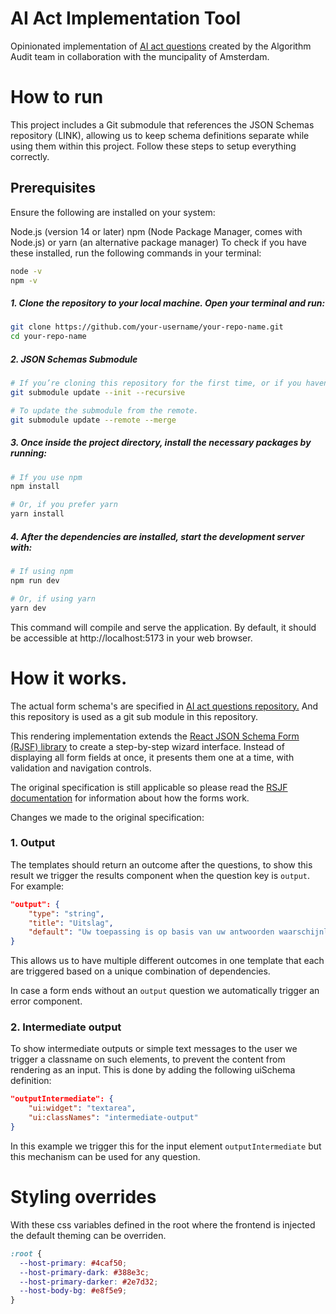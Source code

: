 # AI Act Implementation Tool

Opinionated implementation of [AI act questions](https://github.com/NGO-Algorithm-Audit/AI-Act-Questions) created by the Algorithm Audit team in collaboration with the muncipality of Amsterdam.

# How to run

This project includes a Git submodule that references the JSON Schemas repository (LINK), allowing us to keep schema definitions separate while using them within this project. Follow these steps to setup everything correctly.

## Prerequisites

Ensure the following are installed on your system:

Node.js (version 14 or later)
npm (Node Package Manager, comes with Node.js) or yarn (an alternative package manager)
To check if you have these installed, run the following commands in your terminal:

```bash
node -v
npm -v
```

##### 1. Clone the repository to your local machine. Open your terminal and run:

```bash
git clone https://github.com/your-username/your-repo-name.git
cd your-repo-name
```

##### 2. JSON Schemas Submodule

```bash
# If you’re cloning this repository for the first time, or if you haven't initialized the submodule yet
git submodule update --init --recursive

# To update the submodule from the remote.
git submodule update --remote --merge
```

##### 3. Once inside the project directory, install the necessary packages by running:

```bash
# If you use npm
npm install

# Or, if you prefer yarn
yarn install
```

##### 4. After the dependencies are installed, start the development server with:

```bash
# If using npm
npm run dev

# Or, if using yarn
yarn dev
```

This command will compile and serve the application. By default, it should be accessible at http://localhost:5173 in your web browser.

# How it works.

The actual form schema's are specified in [AI act questions repository.](https://github.com/NGO-Algorithm-Audit/AI-Act-Questions) And this repository is used as a git sub module in this repository.

This rendering implementation extends the [React JSON Schema Form (RJSF) library](https://github.com/rjsf-team/react-jsonschema-form) to create a step-by-step wizard interface. Instead of displaying all form fields at once, it presents them one at a time, with validation and navigation controls.

The original specification is still applicable so please read the [RSJF documentation](https://rjsf-team.github.io/react-jsonschema-form/docs/) for information about how the forms work.

Changes we made to the original specification:

### 1. Output

The templates should return an outcome after the questions, to show this result we trigger the results component when the question key is `output`. For example:

```json
"output": {
    "type": "string",
    "title": "Uitslag",
    "default": "Uw toepassing is op basis van uw antwoorden waarschijnlijk een impactvol algoritme."
}
```

This allows us to have multiple different outcomes in one template that each are triggered based on a unique combination of dependencies.

In case a form ends without an `output` question we automatically trigger an error component.

### 2. Intermediate output

To show intermediate outputs or simple text messages to the user we trigger a classname on such elements, to prevent the content from rendering as an input. This is done by adding the following uiSchema definition:

```json
"outputIntermediate": {
    "ui:widget": "textarea",
    "ui:classNames": "intermediate-output"
}
```

In this example we trigger this for the input element `outputIntermediate` but this mechanism can be used for any question.

# Styling overrides

With these css variables defined in the root where the frontend is injected the default theming can be overriden.

```css
:root {
  --host-primary: #4caf50;
  --host-primary-dark: #388e3c;
  --host-primary-darker: #2e7d32;
  --host-body-bg: #e8f5e9;
}
```
